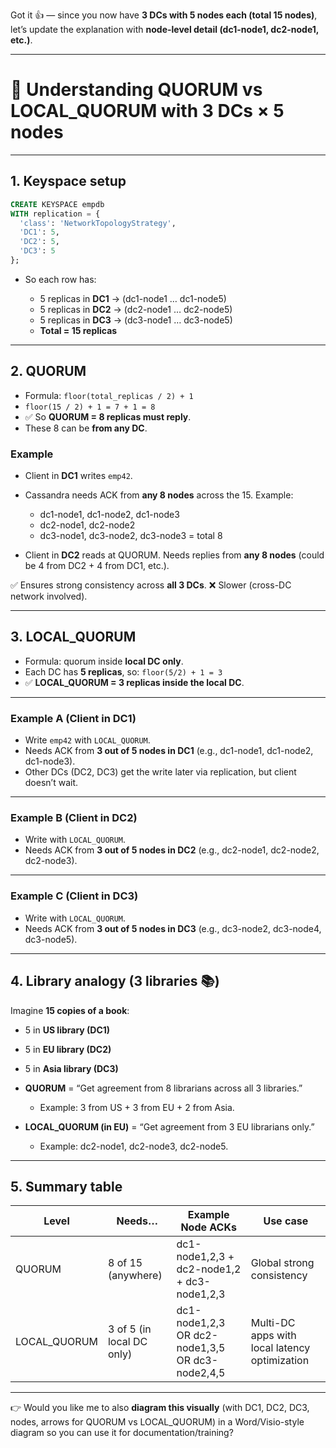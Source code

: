 Got it 👍 — since you now have **3 DCs with 5 nodes each (total 15 nodes)**, let’s update the explanation with **node-level detail (dc1-node1, dc2-node1, etc.)**.

---

# 🔑 Understanding **QUORUM** vs **LOCAL_QUORUM** with 3 DCs × 5 nodes

---

## 1. Keyspace setup

```sql
CREATE KEYSPACE empdb
WITH replication = {
  'class': 'NetworkTopologyStrategy',
  'DC1': 5,
  'DC2': 5,
  'DC3': 5
};
```

* So each row has:

  * 5 replicas in **DC1** → (dc1-node1 … dc1-node5)
  * 5 replicas in **DC2** → (dc2-node1 … dc2-node5)
  * 5 replicas in **DC3** → (dc3-node1 … dc3-node5)
  * **Total = 15 replicas**

---

## 2. **QUORUM**

* Formula: `floor(total_replicas / 2) + 1`
* `floor(15 / 2) + 1 = 7 + 1 = 8`
* ✅ So **QUORUM = 8 replicas must reply**.
* These 8 can be **from any DC**.

### Example

* Client in **DC1** writes `emp42`.

* Cassandra needs ACK from **any 8 nodes** across the 15.
  Example:

  * dc1-node1, dc1-node2, dc1-node3
  * dc2-node1, dc2-node2
  * dc3-node1, dc3-node2, dc3-node3
    = total 8

* Client in **DC2** reads at QUORUM.
  Needs replies from **any 8 nodes** (could be 4 from DC2 + 4 from DC1, etc.).

✅ Ensures strong consistency across **all 3 DCs**.
❌ Slower (cross-DC network involved).

---

## 3. **LOCAL_QUORUM**

* Formula: quorum inside **local DC only**.
* Each DC has **5 replicas**, so:
  `floor(5/2) + 1 = 3`
* ✅ **LOCAL_QUORUM = 3 replicas inside the local DC**.

---

### Example A (Client in DC1)

* Write `emp42` with `LOCAL_QUORUM`.
* Needs ACK from **3 out of 5 nodes in DC1** (e.g., dc1-node1, dc1-node2, dc1-node3).
* Other DCs (DC2, DC3) get the write later via replication, but client doesn’t wait.

---

### Example B (Client in DC2)

* Write with `LOCAL_QUORUM`.
* Needs ACK from **3 out of 5 nodes in DC2** (e.g., dc2-node1, dc2-node2, dc2-node3).

---

### Example C (Client in DC3)

* Write with `LOCAL_QUORUM`.
* Needs ACK from **3 out of 5 nodes in DC3** (e.g., dc3-node2, dc3-node4, dc3-node5).

---

## 4. Library analogy (3 libraries 📚)

Imagine **15 copies of a book**:

* 5 in **US library (DC1)**

* 5 in **EU library (DC2)**

* 5 in **Asia library (DC3)**

* **QUORUM** = “Get agreement from 8 librarians across all 3 libraries.”

  * Example: 3 from US + 3 from EU + 2 from Asia.

* **LOCAL_QUORUM (in EU)** = “Get agreement from 3 EU librarians only.”

  * Example: dc2-node1, dc2-node3, dc2-node5.

---

## 5. Summary table

| Level        | Needs…                    | Example Node ACKs                                 | Use case                                      |
| ------------ | ------------------------- | ------------------------------------------------- | --------------------------------------------- |
| QUORUM       | 8 of 15 (anywhere)        | dc1-node1,2,3 + dc2-node1,2 + dc3-node1,2,3       | Global strong consistency                     |
| LOCAL_QUORUM | 3 of 5 (in local DC only) | dc1-node1,2,3  OR dc2-node1,3,5  OR dc3-node2,4,5 | Multi-DC apps with local latency optimization |

---

👉 Would you like me to also **diagram this visually** (with DC1, DC2, DC3, nodes, arrows for QUORUM vs LOCAL_QUORUM) in a Word/Visio-style diagram so you can use it for documentation/training?
